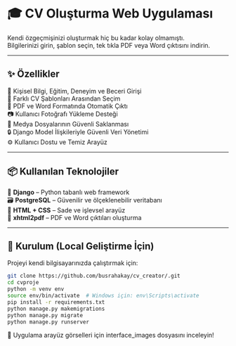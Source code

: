 # 🎓 CV Oluşturma Web Uygulaması  
Kendi özgeçmişinizi oluşturmak hiç bu kadar kolay olmamıştı.  
Bilgilerinizi girin, şablon seçin, tek tıkla PDF veya Word çıktısını indirin.

---

## ✨ Özellikler

🧾 Kişisel Bilgi, Eğitim, Deneyim ve Beceri Girişi  
🎨 Farklı CV Şablonları Arasından Seçim  
📄 PDF ve Word Formatında Otomatik Çıktı  
📷 Kullanıcı Fotoğrafı Yükleme Desteği  
📁 Medya Dosyalarının Güvenli Saklanması  
🔒 Django Model İlişkileriyle Güvenli Veri Yönetimi  
⚙️ Kullanıcı Dostu ve Temiz Arayüz

---

## 📦 Kullanılan Teknolojiler

🧠 **Django** – Python tabanlı web framework  
🗃️ **PostgreSQL** – Güvenilir ve ölçeklenebilir veritabanı  
🎨 **HTML + CSS** – Sade ve işlevsel arayüz  
🧾 **xhtml2pdf** – PDF ve Word çıktıları oluşturma  

---

## 🚀 Kurulum (Local Geliştirme İçin)

Projeyi kendi bilgisayarınızda çalıştırmak için:

```bash
git clone https://github.com/busrahakay/cv_creator/.git
cd cvproje
python -m venv env
source env/bin/activate  # Windows için: env\Scripts\activate
pip install -r requirements.txt
python manage.py makemigrations
python manage.py migrate
python manage.py runserver
```
🔧 Uygulama arayüz görselleri için interface_images dosyasını inceleyin!
